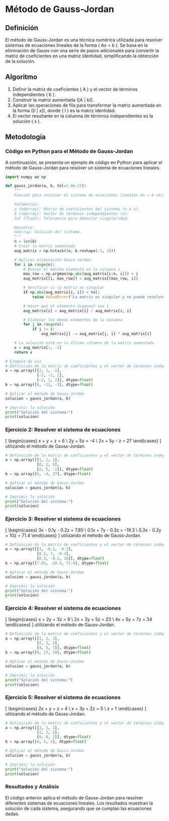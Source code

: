 # Método de Gauss-Jordan
## Definición
El método de Gauss-Jordan es una técnica numérica utilizada para resolver sistemas de ecuaciones lineales de la forma \( Ax = b \). Se basa en la eliminación de Gauss con una serie de pasos adicionales para convertir la matriz de coeficientes en una matriz identidad, simplificando la obtención de la solución.

## Algoritmo
1. Definir la matriz de coeficientes \( A \) y el vector de términos independientes \( b \).
2. Construir la matriz aumentada \([A | b]\).
3. Aplicar las operaciones de fila para transformar la matriz aumentada en la forma \([I | x]\), donde \( I \) es la matriz identidad.
4. El vector resultante en la columna de términos independientes es la solución \( x \).

## Metodología

### Código en Python para el Método de Gauss-Jordan
A continuación, se presenta un ejemplo de código en Python para aplicar el método de Gauss-Jordan para resolver un sistema de ecuaciones lineales.

```python
import numpy as np

def gauss_jordan(a, b, tol=1.0e-12):
    """
    Función para resolver el sistema de ecuaciones lineales Ax = b utilizando el método de Gauss-Jordan.

    Parámetros:
    a (ndarray): Matriz de coeficientes del sistema (n x n).
    b (ndarray): Vector de términos independientes (n).
    tol (float): Tolerancia para detectar singularidad.

    Devuelve:
    ndarray: Solución del sistema.
    """
    n = len(b)
    # Crear la matriz aumentada
    aug_matrix = np.hstack((a, b.reshape(-1, 1)))

    # Aplicar eliminación Gauss-Jordan
    for i in range(n):
        # Buscar el máximo elemento en la columna i
        max_row = np.argmax(np.abs(aug_matrix[i:n, i])) + i
        aug_matrix[[i, max_row]] = aug_matrix[[max_row, i]]

        # Verificar si la matriz es singular
        if np.abs(aug_matrix[i, i]) < tol:
            raise ValueError("La matriz es singular y no puede resolverse")

        # Hacer que el elemento diagonal sea 1
        aug_matrix[i] = aug_matrix[i] / aug_matrix[i, i]

        # Eliminar los demás elementos de la columna
        for j in range(n):
            if j != i:
                aug_matrix[j] -= aug_matrix[j, i] * aug_matrix[i]

    # La solución está en la última columna de la matriz aumentada
    x = aug_matrix[:, -1]
    return x

# Ejemplo de uso
# Definición de la matriz de coeficientes y el vector de términos independientes
a = np.array([[2, 1, -1],
              [-3, -1, 2],
              [-2, 1, 2]], dtype=float)
b = np.array([8, -11, -3], dtype=float)

# Aplicar el método de Gauss-Jordan
solucion = gauss_jordan(a, b)

# Imprimir la solución
print("Solución del sistema:")
print(solucion)
```

### Ejercicio 2: Resolver el sistema de ecuaciones
\[ \begin{cases} 
x + y + z = 6 \\
2y + 5z = -4 \\
2x + 5y - z = 27 
\end{cases} \]
utilizando el método de Gauss-Jordan.

```python
# Definición de la matriz de coeficientes y el vector de términos independientes
a = np.array([[1, 1, 1],
              [0, 2, 5],
              [2, 5, -1]], dtype=float)
b = np.array([6, -4, 27], dtype=float)

# Aplicar el método de Gauss-Jordan
solucion = gauss_jordan(a, b)

# Imprimir la solución
print("Solución del sistema:")
print(solucion)
```

### Ejercicio 3: Resolver el sistema de ecuaciones
\[ \begin{cases} 
3x - 0.1y - 0.2z = 7.85 \\
0.1x + 7y - 0.3z = -19.3 \\
0.3x - 0.2y + 10z = 71.4 
\end{cases} \]
utilizando el método de Gauss-Jordan.

```python
# Definición de la matriz de coeficientes y el vector de términos independientes
a = np.array([[3, -0.1, -0.2],
              [0.1, 7, -0.3],
              [0.3, -0.2, 10]], dtype=float)
b = np.array([7.85, -19.3, 71.4], dtype=float)

# Aplicar el método de Gauss-Jordan
solucion = gauss_jordan(a, b)

# Imprimir la solución
print("Solución del sistema:")
print(solucion)
```

### Ejercicio 4: Resolver el sistema de ecuaciones
\[ \begin{cases} 
x + 2y + 3z = 9 \\
2x + 3y + 5z = 23 \\
4x + 5y + 7z = 34 
\end{cases} \]
utilizando el método de Gauss-Jordan.

```python
# Definición de la matriz de coeficientes y el vector de términos independientes
a = np.array([[1, 2, 3],
              [2, 3, 5],
              [4, 5, 7]], dtype=float)
b = np.array([9, 23, 34], dtype=float)

# Aplicar el método de Gauss-Jordan
solucion = gauss_jordan(a, b)

# Imprimir la solución
print("Solución del sistema:")
print(solucion)
```

### Ejercicio 5: Resolver el sistema de ecuaciones
\[ \begin{cases} 
2x + y + z = 4 \\
x + 3y + 2z = 5 \\
z = 1 
\end{cases} \]
utilizando el método de Gauss-Jordan.

```python
# Definición de la matriz de coeficientes y el vector de términos independientes
a = np.array([[2, 1, 1],
              [1, 3, 2],
              [0, 0, 1]], dtype=float)
b = np.array([4, 5, 1], dtype=float)

# Aplicar el método de Gauss-Jordan
solucion = gauss_jordan(a, b)

# Imprimir la solución
print("Solución del sistema:")
print(solucion)
```

### Resultados y Análisis
El código anterior aplica el método de Gauss-Jordan para resolver diferentes sistemas de ecuaciones lineales. Los resultados muestran la solución de cada sistema, asegurando que se cumplan las ecuaciones dadas.
